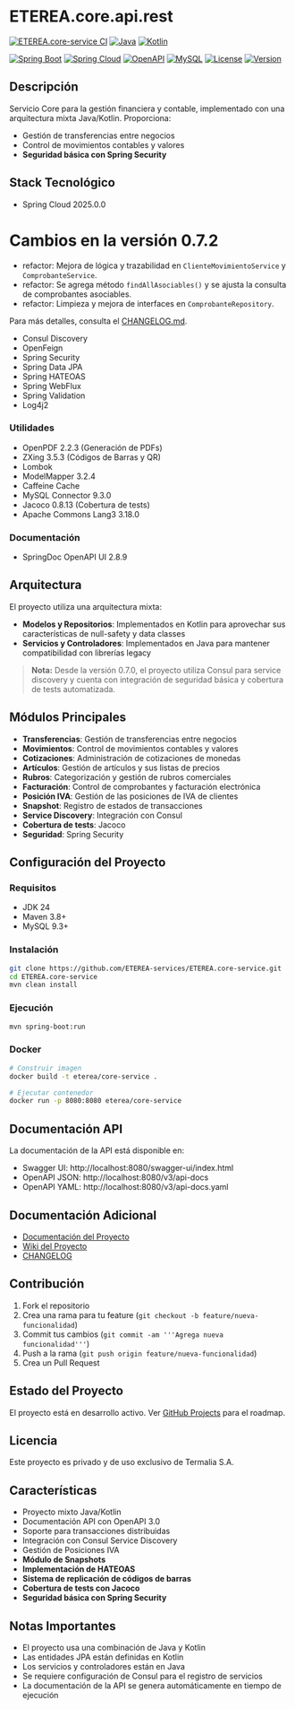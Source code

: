 # ETEREA.core.api.rest

[![ETEREA.core-service CI](https://github.com/ETEREA-services/ETEREA.core-service/actions/workflows/maven.yml/badge.svg?branch=main)](https://github.com/ETEREA-services/ETEREA.core-service/actions/workflows/maven.yml)
[![Java](https://img.shields.io/badge/Java-24-blue.svg)](https://www.oracle.com/java/technologies/javase/jdk24-archive-downloads.html)
[![Kotlin](https://img.shields.io/badge/Kotlin-2.2.0-blueviolet.svg)](https://kotlinlang.org/)

[![Spring Boot](https://img.shields.io/badge/Spring%20Boot-3.5.4-green.svg)](https://spring.io/projects/spring-boot)
[![Spring Cloud](https://img.shields.io/badge/Spring%20Cloud-2025.0.0-green.svg)](https://spring.io/projects/spring-cloud)
[![OpenAPI](https://img.shields.io/badge/OpenAPI-2.8.9-blue.svg)](https://springdoc.org/)
[![MySQL](https://img.shields.io/badge/MySQL-9.4.0-orange.svg)](https://www.mysql.com/)
[![License](https://img.shields.io/badge/License-Proprietary-red.svg)](LICENSE)
[![Version](https://img.shields.io/badge/Version-0.7.2-blue.svg)](https://github.com/ETEREA-services/ETEREA.core-service/releases)

## Descripción

Servicio Core para la gestión financiera y contable, implementado con una arquitectura mixta Java/Kotlin. Proporciona:

- Gestión de transferencias entre negocios
- Control de movimientos contables y valores
- **Seguridad básica con Spring Security**

## Stack Tecnológico
- Spring Cloud 2025.0.0

# Cambios en la versión 0.7.2

- refactor: Mejora de lógica y trazabilidad en `ClienteMovimientoService` y `ComprobanteService`.
- refactor: Se agrega método `findAllAsociables()` y se ajusta la consulta de comprobantes asociables.
- refactor: Limpieza y mejora de interfaces en `ComprobanteRepository`.

Para más detalles, consulta el [CHANGELOG.md](CHANGELOG.md).
  - Consul Discovery
  - OpenFeign
- Spring Security
- Spring Data JPA
- Spring HATEOAS
- Spring WebFlux
- Spring Validation
- Log4j2

### Utilidades
- OpenPDF 2.2.3 (Generación de PDFs)
- ZXing 3.5.3 (Códigos de Barras y QR)
- Lombok
- ModelMapper 3.2.4
- Caffeine Cache
- MySQL Connector 9.3.0
- Jacoco 0.8.13 (Cobertura de tests)
- Apache Commons Lang3 3.18.0

### Documentación
- SpringDoc OpenAPI UI 2.8.9

## Arquitectura

El proyecto utiliza una arquitectura mixta:
- **Modelos y Repositorios**: Implementados en Kotlin para aprovechar sus características de null-safety y data classes
- **Servicios y Controladores**: Implementados en Java para mantener compatibilidad con librerías legacy

> **Nota:** Desde la versión 0.7.0, el proyecto utiliza Consul para service discovery y cuenta con integración de seguridad básica y cobertura de tests automatizada.

## Módulos Principales

- **Transferencias**: Gestión de transferencias entre negocios
- **Movimientos**: Control de movimientos contables y valores
- **Cotizaciones**: Administración de cotizaciones de monedas
- **Artículos**: Gestión de artículos y sus listas de precios
- **Rubros**: Categorización y gestión de rubros comerciales
- **Facturación**: Control de comprobantes y facturación electrónica
- **Posición IVA**: Gestión de las posiciones de IVA de clientes
- **Snapshot**: Registro de estados de transacciones
- **Service Discovery**: Integración con Consul
- **Cobertura de tests**: Jacoco
- **Seguridad**: Spring Security

## Configuración del Proyecto

### Requisitos
- JDK 24
- Maven 3.8+
- MySQL 9.3+

### Instalación
```bash
git clone https://github.com/ETEREA-services/ETEREA.core-service.git
cd ETEREA.core-service
mvn clean install
```

### Ejecución
```bash
mvn spring-boot:run
```

### Docker
```bash
# Construir imagen
docker build -t eterea/core-service .

# Ejecutar contenedor
docker run -p 8080:8080 eterea/core-service
```

## Documentación API

La documentación de la API está disponible en:

- Swagger UI: http://localhost:8080/swagger-ui/index.html
- OpenAPI JSON: http://localhost:8080/v3/api-docs
- OpenAPI YAML: http://localhost:8080/v3/api-docs.yaml

## Documentación Adicional

- [Documentación del Proyecto](https://eterea-services.github.io/ETEREA.core-service/)
- [Wiki del Proyecto](https://github.com/ETEREA-services/ETEREA.core-service/wiki)
- [CHANGELOG](CHANGELOG.md)

## Contribución

1. Fork el repositorio
2. Crea una rama para tu feature (`git checkout -b feature/nueva-funcionalidad`)
3. Commit tus cambios (`git commit -am '''Agrega nueva funcionalidad'''`)
4. Push a la rama (`git push origin feature/nueva-funcionalidad`)
5. Crea un Pull Request

## Estado del Proyecto

El proyecto está en desarrollo activo. Ver [GitHub Projects](https://github.com/ETEREA-services/ETEREA.core-service/projects) para el roadmap.

## Licencia

Este proyecto es privado y de uso exclusivo de Termalia S.A.

## Características

- Proyecto mixto Java/Kotlin
- Documentación API con OpenAPI 3.0
- Soporte para transacciones distribuidas
- Integración con Consul Service Discovery
- Gestión de Posiciones IVA
- **Módulo de Snapshots**
- **Implementación de HATEOAS**
- **Sistema de replicación de códigos de barras**
- **Cobertura de tests con Jacoco**
- **Seguridad básica con Spring Security**

## Notas Importantes

- El proyecto usa una combinación de Java y Kotlin
- Las entidades JPA están definidas en Kotlin
- Los servicios y controladores están en Java
- Se requiere configuración de Consul para el registro de servicios
- La documentación de la API se genera automáticamente en tiempo de ejecución